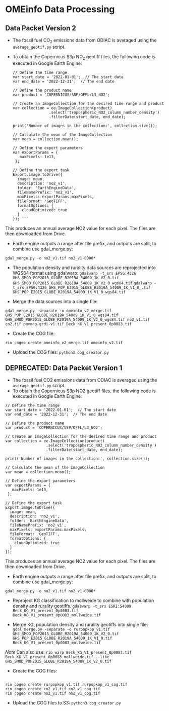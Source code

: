 # OMEinfo Data Processing

## Data Packet Version 2

* The fossil fuel CO<sub>2</sub> emissions data from ODIAC is averaged using the `average_geotif.py` script.
* To obtain the Copernicus S3p NO<sub>2</sub> geotiff files, the following code is executed in Google Earth Engine:
  
  ```
  // Define the time range
  var start_date = '2022-01-01';  // The start date
  var end_date = '2022-12-31';  // The end date

  // Define the product name
  var product = 'COPERNICUS/S5P/OFFL/L3_NO2';

  // Create an ImageCollection for the desired time range and product
  var collection = ee.ImageCollection(product)
                  .select('tropospheric_NO2_column_number_density')
                  .filterDate(start_date, end_date);

  print('Number of images in the collection:', collection.size());

  // Calculate the mean of the ImageCollection
  var mean = collection.mean();

  // Define the export parameters
  var exportParams = {
     maxPixels: 1e13,
   };

  // Define the export task
  Export.image.toDrive({
    image: mean,
    description: 'no2_v1',
    folder: 'EarthEngineData',
    fileNamePrefix: 'no2_v1',
    maxPixels: exportParams.maxPixels,
    fileFormat: 'GeoTIFF',
    formatOptions: {
      cloudOptimized: true
    }
  }); ```

This produces an annual average NO2 value for each pixel. The files are then downloaded from Drive.

* Earth engine outputs a range after file prefix, and outputs are split, to combine use gdal_merge.py:

`gdal_merge.py -o no2_v1.tif no2_v1-0000*`

* The population density and rurality data sources are reprojected into WGS84 format using gdalwarp:
`gdalwarp -t_srs EPSG:4326 GHS_SMOD_POP2015_GLOBE_R2019A_54009_1K_V2_0.tif GHS_SMOD_POP2015_GLOBE_R2019A_54009_1K_V2_0_wgs84.tif`
`gdalwarp -t_srs EPSG:4326 GHS_POP_E2015_GLOBE_R2019A_54009_1K_V1_0_.tif GHS_POP_E2015_GLOBE_R2019A_54009_1K_V1_0_wgs84.tif`

* Merge the data sources into a single file:

`gdal_merge.py -separate -o omeinfo_v2_merge.tif GHS_POP_E2015_GLOBE_R2019A_54009_1K_V1_0_wgs84.tif GHS_SMOD_POP2015_GLOBE_R2019A_54009_1K_V2_0_wgs84.tif no2_v1.tif co2.tif povmap-grdi-v1.tif Beck_KG_V1_present_0p0083.tif`

* Create the COG file:

`rio cogeo create omeinfo_v2_merge.tif omeinfo_v2.tif`

* Upload the COG files:
`python3 cog_creator.py`

## DEPRECATED: Data Packet Version 1


* The fossil fuel CO2 emissions data from ODIAC is averaged using the `average_geotif.py` script.
* To obtain the Copernicus S3p NO2 geotiff files, the following code is executed in Google Earth Engine:

```
// Define the time range
var start_date = '2022-01-01';  // The start date
var end_date = '2022-12-31';  // The end date

// Define the product name
var product = 'COPERNICUS/S5P/OFFL/L3_NO2';

// Create an ImageCollection for the desired time range and product
var collection = ee.ImageCollection(product)
                  .select('tropospheric_NO2_column_number_density')
                  .filterDate(start_date, end_date);

print('Number of images in the collection:', collection.size());

// Calculate the mean of the ImageCollection
var mean = collection.mean();

// Define the export parameters
var exportParams = {
   maxPixels: 1e13,
 };

// Define the export task
Export.image.toDrive({
  image: mean,
  description: 'no2_v1',
  folder: 'EarthEngineData',
  fileNamePrefix: 'no2_v1',
  maxPixels: exportParams.maxPixels,
  fileFormat: 'GeoTIFF',
  formatOptions: {
    cloudOptimized: true
  }
});

```
This produces an annual average NO2 value for each pixel. The files are then downloaded from Drive.

* Earth engine outputs a range after file prefix, and outputs are split, to combine use gdal_merge.py:

`gdal_merge.py -o no2_v1.tif no2_v1-0000*`

* Reproject KG classification to mollweide to combine with population density and rurality geotiffs.
`gdalwarp -t_srs ESRI:54009 Beck_KG_V1_present_0p0083.tif Beck_KG_V1_present_0p0083_mollweide.tif`

* Merge KG, population density and rurality geotiffs into single file:
`gdal_merge.py -separate -o rurpopkop_v1.tif GHS_SMOD_POP2015_GLOBE_R2019A_54009_1K_V2_0.tif GHS_POP_E2015_GLOBE_R2019A_54009_1K_V1_0.tif  Beck_KG_V1_present_0p0083_mollweide.tif`

*Note* Can also use: `rio warp Beck_KG_V1_present_0p0083.tif Beck_KG_V1_present_0p0083_mollweide.tif --like GHS_SMOD_POP2015_GLOBE_R2019A_54009_1K_V2_0.tif`

* Create the COG files:
```

rio cogeo create rurpopkop_v1.tif rurpopkop_v1_cog.tif
rio cogeo create co2_v1.tif co2_v1_cog.tif
rio cogeo create no2_v1.tif no2_v1_cog.tif

```
* Upload the COG files to S3:
  `python3 cog_creator.py`
```
